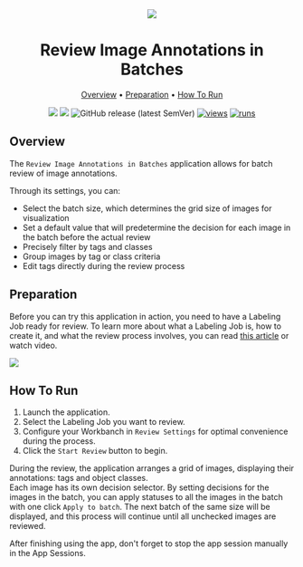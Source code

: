 <div align="center" markdown>

<img src="poster placeholder"/>

# Review Image Annotations in Batches

<p align="center">
  <a href="#Overview">Overview</a> •
  <a href="#Preparation">Preparation</a> •
  <a href="#How-To-Run">How To Run</a>
</p>

[![](https://img.shields.io/badge/supervisely-ecosystem-brightgreen)](https://ecosystem.supervisely.com/apps/supervisely-ecosystem/review-image-annotations-in-batches)
[![](https://img.shields.io/badge/slack-chat-green.svg?logo=slack)](https://supervisely.com/slack)
![GitHub release (latest SemVer)](https://img.shields.io/github/v/release/supervisely-ecosystem/review-image-annotations-in-batches)
[![views](https://app.supervisely.com/img/badges/views/supervisely-ecosystem/review-image-annotations-in-batches.png)](https://supervisely.com)
[![runs](https://app.supervisely.com/img/badges/runs/supervisely-ecosystem/review-image-annotations-in-batches.png)](https://supervisely.com)

</div>

## Overview

The `Review Image Annotations in Batches` application allows for batch review of image annotations.

Through its settings, you can:
 - Select the batch size, which determines the grid size of images for visualization
 - Set a default value that will predetermine the decision for each image in the batch before the actual review
 - Precisely filter by tags and classes
 - Group images by tag or class criteria
 - Edit tags directly during the review process 

## Preparation

Before you can try this application in action, you need to have a Labeling Job ready for review.
To learn more about what a Labeling Job is, how to create it, and what the review process involves, you can read [this article](https://supervisely.com/blog/labeling-jobs/) or watch video.

<a data-key="sly-embeded-video-link" href="https://youtu.be/YwNHbvyZL7Q" data-video-code="YwNHbvyZL7Q">  
    <img src="https://github.com/user-attachments/assets/e1c26f0f-1d4f-463a-8401-5460bbaad946">
</a>

## How To Run
1. Launch the application.
2. Select the Labeling Job you want to review.
3. Configure your Workbanch in `Review Settings` for optimal convenience during the process.
4. Click the `Start Review` button to begin.

During the review, the application arranges a grid of images, displaying their annotations: tags and object classes. <br>
Each image has its own decision selector. By setting decisions for the images in the batch, you can apply statuses to all the images in the batch with one click `Apply to batch`.
The next batch of the same size will be displayed, and this process will continue until all unchecked images are reviewed.

After finishing using the app, don't forget to stop the app session manually in the App Sessions.
